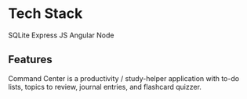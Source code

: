 # Tech Stack
SQLite
Express JS
Angular
Node

## Features
Command Center is a productivity / study-helper application with to-do lists, topics to review, journal entries, and flashcard quizzer.